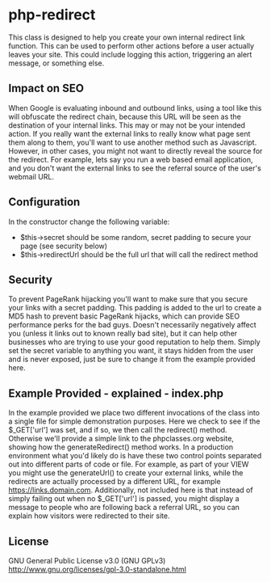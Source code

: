 # php-redirect
This class is designed to help you create your own internal redirect link function. This can be used to perform other actions before a user actually leaves your site. This could include logging this action, triggering an alert message, or something else. 

## Impact on SEO
When Google is evaluating inbound and outbound links, using a tool like this will obfuscate the redirect chain, because this URL will be seen as the destination of your internal links. This may or may not be your intended action. If you really want the external links to really know what page sent them along to them, you'll want to use another method such as Javascript. However, in other cases, you might not want to directly reveal the source for the redirect. For example, lets say you run a web based email application, and you don't want the external links to see the referral source of the user's webmail URL. 

## Configuration
In the constructor change the following variable:
* $this->secret should be some random, secret padding to secure your page (see security below)
* $this->redirectUrl should be the full url that will call the redirect method

## Security
To prevent PageRank hijacking you'll want to make sure that you secure your links with a secret padding. This padding is added to the url to create a MD5 hash to prevent basic PageRank hijacks, which can provide SEO performance perks for the bad guys. Doesn't necessarily negatively affect you (unless it links out to known really bad site), but it can help other businesses who are trying to use your good reputation to help them. Simply set the secret variable to anything you want, it stays hidden from the user and is never exposed, just be sure to change it from the example provided here.

## Example Provided - explained - index.php
In the example provided we place two different invocations of the class into a single file for simple demonstration purposes. Here we check to see if the $_GET['url'] was set, and if so, we then call the redirect() method. Otherwise we'll provide a simple link to the phpclasses.org website, showing how the generateRedirect() method works. In a production environment what you'd likely do is have these two control points separated out into different parts of code or file. For example, as part of your VIEW you might use the generateUrl() to create your external links, while the redirects are actually processed by a different URL, for example https://links.domain.com. Additionally, not included here is that instead of simply failing out when no $_GET['url'] is passed, you might display a message to people who are following back a referral URL, so you can explain how visitors were redirected to their site.

## License
GNU General Public License v3.0 (GNU GPLv3)
http://www.gnu.org/licenses/gpl-3.0-standalone.html
